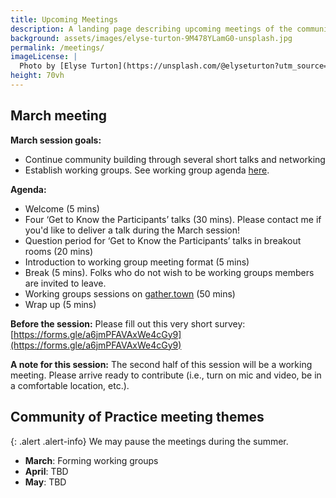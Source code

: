 ```yaml
---
title: Upcoming Meetings
description: A landing page describing upcoming meetings of the community of practice
background: assets/images/elyse-turton-9M478YLamG0-unsplash.jpg
permalink: /meetings/
imageLicense: |
  Photo by [Elyse Turton](https://unsplash.com/@elyseturton?utm_source=unsplash&utm_medium=referral&utm_content=creditCopyText) on [Unsplash](https://unsplash.com/s/photos/nova-scotia?utm_source=unsplash&utm_medium=referral&utm_content=creditCopyText)  
height: 70vh
---
```




## March meeting

**March session goals:**
* Continue community building through several short talks and networking
* Establish working groups. See working group agenda [here](https://docs.google.com/document/d/1_izUyuh_66MM1f1fQevr5cMiBpIW3O5HghgwWHRjEuA/edit?usp=sharing).

**Agenda:**
* Welcome (5 mins)
* Four ‘Get to Know the Participants’ talks (30 mins). Please contact me if you'd like to deliver a talk during the March session!
* Question period for ‘Get to Know the Participants’ talks in breakout rooms (20 mins)
* Introduction to working group meeting format (5 mins)
* Break (5 mins). Folks who do not wish to be working groups members are invited to leave.
* Working groups sessions on [gather.town](https://app.gather.town/invite?token=2JlYYy_PO1PoNuevTkLz7iFn9oGlOjO_) (50 mins)
* Wrap up (5 mins)
 
**Before the session:**
Please fill out this very short survey: [https://forms.gle/a6jmPFAVAxWe4cGy9](https://forms.gle/a6jmPFAVAxWe4cGy9)
 
**A note for this session:**
The second half of this session will be a working meeting. Please arrive ready to contribute (i.e., turn on mic and video, be in a comfortable location, etc.). 


## Community of Practice meeting themes

{: .alert .alert-info}
We may pause the meetings during the summer. 

* **March**: Forming working groups
* **April**: TBD
* **May**: TBD

